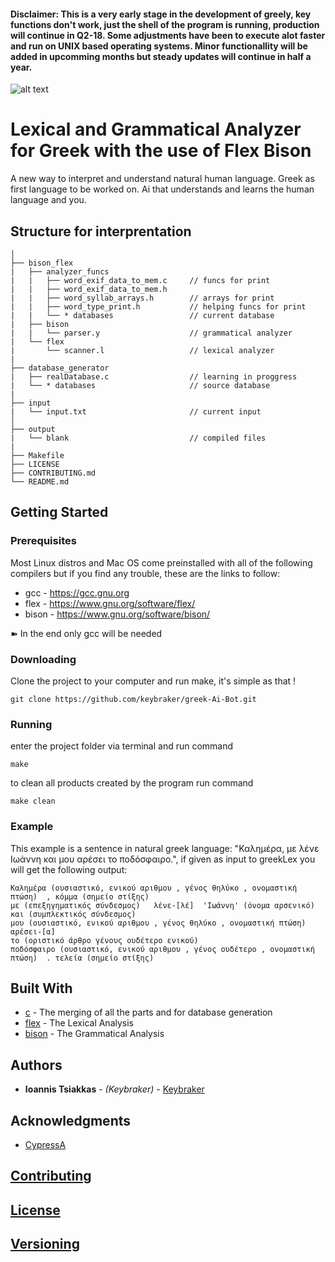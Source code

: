 #### Disclaimer: This is a very early stage in the development of greely, key functions don't work, just the shell of the program is running, production will continue in Q2-18. Some adjustments have been to execute alot faster and run on UNIX based operating systems. Minor functionallity will be added in upcomming months but steady updates will continue in half a year.

![alt text](https://raw.githubusercontent.com/keybraker/Lexical-Grammatical-Analyzer-for-Greek/master/greely%20logo.png)

# Lexical and Grammatical Analyzer for Greek with the use of Flex Bison

A new way to interpret and understand natural human language.
Greek as first language to be worked on.
Ai that understands and learns the human language and you.

## Structure for interprentation 

```text
│ 
├── bison_flex
|   ├── analyzer_funcs
|   |   ├── word_exif_data_to_mem.c		// funcs for print
|   |   ├── word_exif_data_to_mem.h		
|   |   ├── word_syllab_arrays.h		// arrays for print
|   |   ├── word_type_print.h			// helping funcs for print
|   |   └── * databases 				// current database
|   ├── bison
|   |   └── parser.y    				// grammatical analyzer
|   └── flex
|       └── scanner.l   				// lexical analyzer
|
├── database_generator
|   ├── realDatabase.c  				// learning in proggress
|   └── * databases     				// source database
|
├── input
|   └── input.txt       				// current input
│ 
├── output
|   └── blank           				// compiled files
|
├── Makefile
├── LICENSE
├── CONTRIBUTING.md
└── README.md
```

## Getting Started

### Prerequisites

Most Linux distros and Mac OS come preinstalled with all of the following compilers
but if you find any trouble, these are the links to follow:

* gcc - https://gcc.gnu.org
* flex - https://www.gnu.org/software/flex/
* bison - https://www.gnu.org/software/bison/

➽ In the end only gcc will be needed

### Downloading

Clone the project to your computer and run make, it's simple as that !
```
git clone https://github.com/keybraker/greek-Ai-Bot.git
```

### Running

enter the project folder via terminal and run command
```
make
```
to clean all products created by the program run command 
```
make clean
```

### Example

This example is a sentence in natural greek language:
"Καλημέρα, με λένε Ιωάννη και μου αρέσει το ποδόσφαιρο.", 
if given as input to greekLex you will get the following output: 

```
Καλημέρα (ουσιαστικό, ενικού αριθμου , γένος θηλύκο , ονομαστική πτώση)  , κόμμα (σημείο στίξης)  
με (επεξηγηματικός σύνδεσμος)   λένε-[λέ]  'Ιωάννη' (όνομα αρσενικό)  και (συμπλεκτικός σύνδεσμος) 
μου (ουσιαστικό, ενικού αριθμου , γένος θηλύκο , ονομαστική πτώση)   αρέσει-[α]  
το (οριστικό άρθρο γένους ουδέτερο ενικού) 
ποδόσφαιρο (ουσιαστικό, ενικού αριθμου , γένος ουδέτερο , ονομαστική πτώση)  . τελεία (σημείο στίξης)
```

## Built With

* [c](https://gcc.gnu.org/) - The merging of all the parts and for database generation
* [flex](https://www.gnu.org/software/flex/) - The Lexical Analysis
* [bison](https://www.gnu.org/software/bison/) - The Grammatical Analysis

## Authors

* **Ioannis Tsiakkas** - *(Keybraker)* - [Keybraker](https://github.com/keybraker)

## Acknowledgments

* [CypressA](https://github.com/CypressA/GreekLex-2)

## [Contributing](https://github.com/keybraker/greek-Ai-Bot/blob/master/CONTRIBUTING.md)

## [License](https://github.com/keybraker/greek-Ai-Bot/blob/master/LICENSE)

## [Versioning](http://semver.org/)
